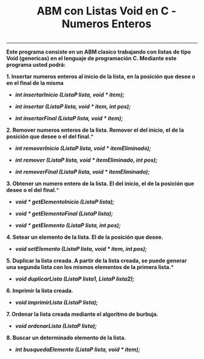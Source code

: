 <div id="user-content-toc">
  <ul align="center">
    <summary><h1 style="display: inline-block">ABM con Listas Void en C - Numeros Enteros</h1>
    </summary>
  </ul>
</div>

---

**Este programa consiste en un ABM clasico trabajando con listas de tipo Void (genericas) en el lenguaje de programación C. Mediante este programa usted podrá:**

**1. Insertar numeros enteros al inicio de la lista, en la posición que desee o en el final de la misma** 

- ***int insertarInicio (ListaP lista, void * item);***

- ***int insertar (ListaP lista, void * item, int pos);***

- ***int insertarFinal (ListaP lista, void * item);***

**2. Remover numeros enteros de la lista. Remover el del inicio, el de la posición que desee o el del final.***

- ***int removerInicio (ListaP lista, void * itemEliminado);***

- ***int remover (ListaP lista, void * itemEliminado, int pos);***

- ***int removerFinal (ListaP lista, void * itemEliminado);***

**3. Obtener un numero entero de la lista. El del inicio, el de la posición que desee o el del final.***

- ***void * getElementoInicio (ListaP lista);***

- ***void * getElementoFinal (ListaP lista);***

- ***void * getElemento (ListaP lista, int pos);***

**4. Setear un elemento de la lista. El de la posición que desee.**

- ***void setElemento (ListaP lista, void * item, int pos);***

**5. Duplicar la lista creada. A partir de la lista creada, se puede generar una segunda lista con los mismos elementos de la primera lista.***

- ***void duplicarLista (ListaP lista1, ListaP lista2);***

**6. Imprimir la lista creada.**

- ***void imprimirLista (ListaP lista);***

**7. Ordenar la lista creada mediante el algoritmo de burbuja.**

- ***void ordenarLista (ListaP lista);***

**8. Buscar un determinado elemento de la lista.**

- ***int busquedaElemento (ListaP lista, void * item);***
